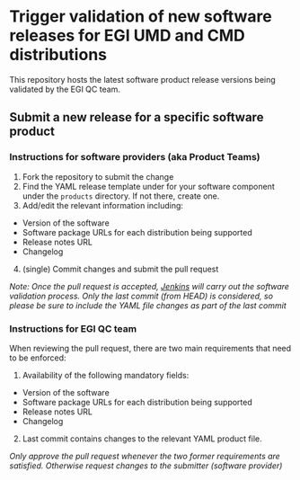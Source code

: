 # Trigger validation of new software releases for EGI UMD and CMD distributions

This repository hosts the latest software product release versions being
validated by the EGI QC team.

## Submit a new release for a specific software product

### Instructions for software providers (aka Product Teams)

1. Fork the repository to submit the change
2. Find the YAML release template under for your software component under the
`products` directory. If not there, create one.
3. Add/edit the relevant information including:
 - Version of the software
 - Software package URLs for each distribution being supported
 - Release notes URL
 - Changelog
4. (single) Commit changes and submit the pull request

_Note: Once the pull request is accepted,
[Jenkins](https://jenkins.egi.ifca.es) will carry out the software validation
process. Only the last commit (from HEAD) is considered, so please be sure to
include the YAML file changes as part of the last commit_

### Instructions for EGI QC team

When reviewing the pull request, there are two main requirements that need to
be enforced:

1. Availability of the following mandatory fields:
 - Version of the software
 - Software package URLs for each distribution being supported
 - Release notes URL
 - Changelog
2. Last commit contains changes to the relevant YAML product file.

_Only approve the pull request whenever the two former requirements are
satisfied. Otherwise request changes to the submitter (software provider)_
